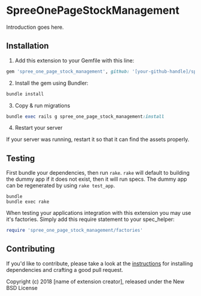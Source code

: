 SpreeOnePageStockManagement
===========================

Introduction goes here.

## Installation

1. Add this extension to your Gemfile with this line:
  ```ruby
  gem 'spree_one_page_stock_management', github: '[your-github-handle]/spree_one_page_stock_management'
  ```

2. Install the gem using Bundler:
  ```ruby
  bundle install
  ```

3. Copy & run migrations
  ```ruby
  bundle exec rails g spree_one_page_stock_management:install
  ```

4. Restart your server

  If your server was running, restart it so that it can find the assets properly.

## Testing

First bundle your dependencies, then run `rake`. `rake` will default to building the dummy app if it does not exist, then it will run specs. The dummy app can be regenerated by using `rake test_app`.

```shell
bundle
bundle exec rake
```

When testing your applications integration with this extension you may use it's factories.
Simply add this require statement to your spec_helper:

```ruby
require 'spree_one_page_stock_management/factories'
```


## Contributing

If you'd like to contribute, please take a look at the
[instructions](CONTRIBUTING.md) for installing dependencies and crafting a good
pull request.

Copyright (c) 2018 [name of extension creator], released under the New BSD License
